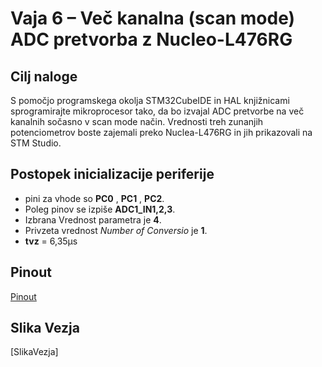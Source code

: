 # Vaja 6 – Več kanalna (scan mode) ADC pretvorba z Nucleo-L476RG

## Cilj naloge

S pomočjo programskega okolja STM32CubeIDE in HAL knjižnicami sprogramirajte mikroprocesor tako, da bo izvajal ADC pretvorbe na več kanalnih sočasno v scan mode način. Vrednosti treh zunanjih potenciometrov boste zajemali preko Nuclea-L476RG in jih prikazovali na STM Studio.

## Postopek inicializacije periferije

- pini za vhode so **PC0** , **PC1** , **PC2**.  
- Poleg pinov se izpiše **ADC1_IN1,2,3**.  
- Izbrana Vrednost parametra je **4**.  
- Privzeta vrednost *Number of Conversio* je **1**.  
- **tvz** = 6,35μs 


## Pinout
[Pinout](media/Screenshot_20221025_105007.png)

## Slika Vezja
[SlikaVezja]
